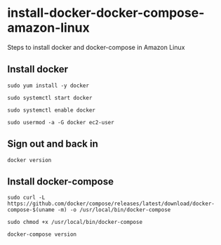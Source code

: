 # install-docker-docker-compose-amazon-linux
Steps to install docker and docker-compose in Amazon Linux

## Install docker
`sudo yum install -y docker`

`sudo systemctl start docker`

`sudo systemctl enable docker`

`sudo usermod -a -G docker ec2-user`

## Sign out and back in
`docker version`

## Install docker-compose
`sudo curl -L https://github.com/docker/compose/releases/latest/download/docker-compose-$(uname -m) -o /usr/local/bin/docker-compose`

`sudo chmod +x /usr/local/bin/docker-compose`

`docker-compose version`
